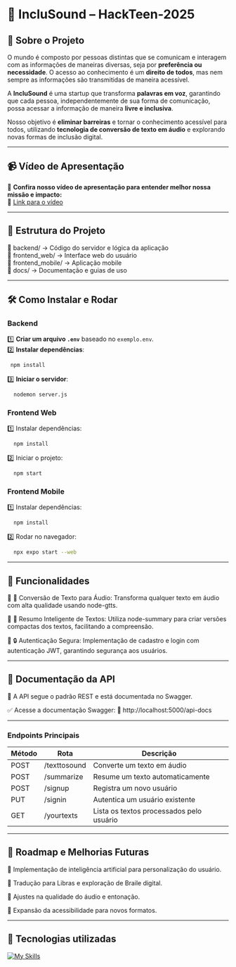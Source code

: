 # 🚀 **IncluSound – HackTeen-2025**

## 📌 **Sobre o Projeto**
O mundo é composto por pessoas distintas que se comunicam e interagem com as informações de maneiras diversas, seja por **preferência ou necessidade**. O acesso ao conhecimento é um **direito de todos**, mas nem sempre as informações são transmitidas de maneira acessível.

A **IncluSound** é uma startup que transforma **palavras em voz**, garantindo que cada pessoa, independentemente de sua forma de comunicação, possa acessar a informação de maneira **livre e inclusiva**.

Nosso objetivo é **eliminar barreiras** e tornar o conhecimento acessível para todos, utilizando **tecnologia de conversão de texto em áudio** e explorando novas formas de inclusão digital.

---

## 📹 **Vídeo de Apresentação**
📌 **Confira nosso vídeo de apresentação para entender melhor nossa missão e impacto:**  
🔗 [Link para o vídeo](https://drive.google.com/file/d/1QuJRXKtw6HG32_TSYoRTWFBetbi_uI9v/view?usp=sharing)

---

## 📂 **Estrutura do Projeto**

📁 backend/ → Código do servidor e lógica da aplicação  
📁 frontend_web/ → Interface web do usuário  
📁 frontend_mobile/ → Aplicação mobile  
📁 docs/ → Documentação e guias de uso  

---

## 🛠 **Como Instalar e Rodar**
### **Backend**
1️⃣ **Criar um arquivo `.env`** baseado no `exemplo.env`.  
2️⃣ **Instalar dependências**: 

  ```bash
   npm install
  ```

3️⃣ **Iniciar o servidor**:

  ```bash
    nodemon server.js
  ```

### **Frontend Web**
1️⃣ Instalar dependências:

  ```bash
    npm install
  ```

2️⃣ Iniciar o projeto:

  ```bash
    npm start
  ```

### **Frontend Mobile**
1️⃣ Instalar dependências:

  ```bash
    npm install
  ```

2️⃣ Rodar no navegador:

  ```bash
    npx expo start --web
  ```

---

## 📡 **Funcionalidades**

🔹 🚀 Conversão de Texto para Áudio: Transforma qualquer texto em áudio com alta qualidade usando node-gtts.

🔹 📝 Resumo Inteligente de Textos: Utiliza node-summary para criar versões compactas dos textos, facilitando a compreensão.

🔹 🔒 Autenticação Segura: Implementação de cadastro e login com autenticação JWT, garantindo segurança aos usuários.

---

## 📄 **Documentação da API**

📌 A API segue o padrão REST e está documentada no Swagger.

✅ Acesse a documentação Swagger: 🔗 http://localhost:5000/api-docs

---

### Endpoints Principais

| Método | Rota | Descrição |
| ------------- | ------------- | ------------- |
| POST  | /texttosound  | Converte um texto em áudio |
| POST  | /summarize  | Resume um texto automaticamente |
| POST | /signup | Registra um novo usuário |
| PUT | /signin | Autentica um usuário existente |
| GET | /yourtexts | Lista os textos processados pelo usuário |

---

## 🚀 **Roadmap e Melhorias Futuras**

🔹 Implementação de inteligência artificial para personalização do usuário.

🔹 Tradução para Libras e exploração de Braile digital.

🔹 Ajustes na qualidade do áudio e entonação.

🔹 Expansão da acessibilidade para novos formatos.

---

## 💠 **Tecnologias utilizadas**
[![My Skills](https://skillicons.dev/icons?i=vscode,nodejs,npm,sqlite,sequelize&theme=light)](https://skillicons.dev)




